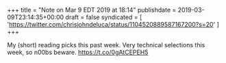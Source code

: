 +++
title = "Note on Mar 9 EDT 2019 at 18:14"
publishdate = 2019-03-09T23:14:35+00:00
draft = false
syndicated = [ 'https://twitter.com/chrisjohndeluca/status/1104520889587167200?s=20' ]
+++

My (short) reading picks this past week. Very technical selections this week, so n00bs beware. https://t.co/0gAtCEPEH5
